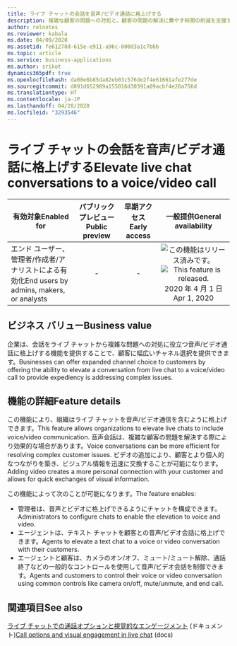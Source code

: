 ```yaml
---
title: ライブ チャットの会話を音声/ビデオ通話に格上げする
description: 複雑な顧客の問題への対処と、顧客の問題の解決に費やす時間の削減を支援するために、ライブ チャットから音声/ビデオ通話への格上げを促進します。
author: relnotes
ms.reviewer: kabala
ms.date: 04/09/2020
ms.assetid: fe61278d-615e-e911-a96c-000d3a1c7bbb
ms.topic: article
ms.service: business-applications
ms.author: srikot
dynamics365pdf: true
ms.openlocfilehash: da08e6b85da82eb03c576de2f4e61661afe277de
ms.sourcegitcommit: d891d652909a155016d30391a09acbf4e20a756d
ms.translationtype: HT
ms.contentlocale: ja-JP
ms.lasthandoff: 04/28/2020
ms.locfileid: "3293546"
---
```

# <a name="elevate-live-chat-conversations-to-a-voicevideo-call"></a><span data-ttu-id="abaad-103">ライブ チャットの会話を音声/ビデオ通話に格上げする</span><span class="sxs-lookup"><span data-stu-id="abaad-103">Elevate live chat conversations to a voice/video call</span></span>


| <span data-ttu-id="abaad-104">有効対象</span><span class="sxs-lookup"><span data-stu-id="abaad-104">Enabled for</span></span>    |  <span data-ttu-id="abaad-105">パブリック プレビュー</span><span class="sxs-lookup"><span data-stu-id="abaad-105">Public preview</span></span> | <span data-ttu-id="abaad-106">早期アクセス</span><span class="sxs-lookup"><span data-stu-id="abaad-106">Early access</span></span> | <span data-ttu-id="abaad-107">一般提供</span><span class="sxs-lookup"><span data-stu-id="abaad-107">General availability</span></span> | 
| ---------- | :----------: |:----------: |:----------: |
|<span data-ttu-id="abaad-108">エンド ユーザー、管理者/作成者/アナリストによる有効化</span><span class="sxs-lookup"><span data-stu-id="abaad-108">End users by admins, makers, or analysts</span></span>|-|-| <span data-ttu-id="abaad-109">![この機能はリリース済みです。](/dynamics365-release-plan/media/green-checkmark.png "この機能はリリース済みです。")</span><span class="sxs-lookup"><span data-stu-id="abaad-109">![This feature is released.](/dynamics365-release-plan/media/green-checkmark.png "This feature is released.")</span></span> <span data-ttu-id="abaad-110">2020 年 4 月 1 日</span><span class="sxs-lookup"><span data-stu-id="abaad-110">Apr 1, 2020</span></span>|


## <a name="business-value"></a><span data-ttu-id="abaad-111">ビジネス バリュー</span><span class="sxs-lookup"><span data-stu-id="abaad-111">Business value</span></span>
<!-- bv start -->
<span data-ttu-id="abaad-112">企業は、会話をライブ チャットから複雑な問題への対処に役立つ音声/ビデオ通話に格上げする機能を提供することで、顧客に幅広いチャネル選択を提供できます。</span><span class="sxs-lookup"><span data-stu-id="abaad-112">Businesses can offer expanded channel choice to customers by offering the ability to elevate a conversation from live chat to a voice/video call to provide expediency is addressing complex issues.</span></span>
<!-- bv end -->



## <a name="feature-details"></a><span data-ttu-id="abaad-113">機能の詳細</span><span class="sxs-lookup"><span data-stu-id="abaad-113">Feature details</span></span>
<!--feature detail start -->
<span data-ttu-id="abaad-114">この機能により、組織はライブ チャットを音声/ビデオ通信を含むように格上げできます。</span><span class="sxs-lookup"><span data-stu-id="abaad-114">This feature allows organizations to elevate live chats to include voice/video communication.</span></span> <span data-ttu-id="abaad-115">音声会話は、複雑な顧客の問題を解決する際により効果的な場合があります。</span><span class="sxs-lookup"><span data-stu-id="abaad-115">Voice conversations can be more efficient for resolving complex customer issues.</span></span> <span data-ttu-id="abaad-116">ビデオの追加により、顧客とより個人的なつながりを築き、ビジュアル情報を迅速に交換することが可能になります。</span><span class="sxs-lookup"><span data-stu-id="abaad-116">Adding video creates a more personal connection with your customer and allows for quick exchanges of visual information.</span></span>

<span data-ttu-id="abaad-117">この機能によって次のことが可能になります。</span><span class="sxs-lookup"><span data-stu-id="abaad-117">The feature enables:</span></span>

- <span data-ttu-id="abaad-118">管理者は、音声とビデオに格上げできるようにチャットを構成できます。</span><span class="sxs-lookup"><span data-stu-id="abaad-118">Administrators to configure chats to enable the elevation to voice and video.</span></span> 
- <span data-ttu-id="abaad-119">エージェントは、テキスト チャットを顧客との音声/ビデオ会話に格上げできます。</span><span class="sxs-lookup"><span data-stu-id="abaad-119">Agents to elevate a text chat to a voice or video conversation with their customers.</span></span>
- <span data-ttu-id="abaad-120">エージェントと顧客は、カメラのオン/オフ、ミュート/ミュート解除、通話終了などの一般的なコントロールを使用して音声/ビデオ会話を制御できます。</span><span class="sxs-lookup"><span data-stu-id="abaad-120">Agents and customers to control their voice or video conversation using common controls like camera on/off, mute/unmute, and end call.</span></span>
<!--feature detail end -->










## <a name="see-also"></a><span data-ttu-id="abaad-121">関連項目</span><span class="sxs-lookup"><span data-stu-id="abaad-121">See also</span></span>

<!--docs start-->
<span data-ttu-id="abaad-122">[ライブ チャットでの通話オプションと視覚的なエンゲージメント](https://docs.microsoft.com/dynamics365/omnichannel/agent/agent-oc/call-options-visual-engagement) (ドキュメント)</span><span class="sxs-lookup"><span data-stu-id="abaad-122">[Call options and visual engagement in live chat](https://docs.microsoft.com/dynamics365/omnichannel/agent/agent-oc/call-options-visual-engagement) (docs)</span></span>
<!--docs end-->
